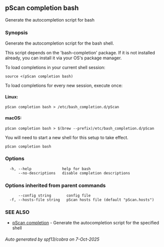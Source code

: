 ## pScan completion bash

Generate the autocompletion script for bash

### Synopsis

Generate the autocompletion script for the bash shell.

This script depends on the 'bash-completion' package.
If it is not installed already, you can install it via your OS's package manager.

To load completions in your current shell session:

	source <(pScan completion bash)

To load completions for every new session, execute once:

#### Linux:

	pScan completion bash > /etc/bash_completion.d/pScan

#### macOS:

	pScan completion bash > $(brew --prefix)/etc/bash_completion.d/pScan

You will need to start a new shell for this setup to take effect.


```
pScan completion bash
```

### Options

```
  -h, --help              help for bash
      --no-descriptions   disable completion descriptions
```

### Options inherited from parent commands

```
      --config string       config file
  -f, --hosts-file string   pScan hosts file (default "pScan.hosts")
```

### SEE ALSO

* [pScan completion](pScan_completion.md)	 - Generate the autocompletion script for the specified shell

###### Auto generated by spf13/cobra on 7-Oct-2025
